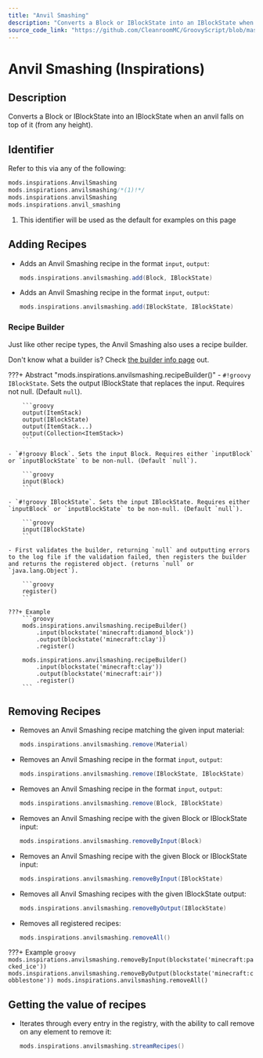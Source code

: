 ```yaml
---
title: "Anvil Smashing"
description: "Converts a Block or IBlockState into an IBlockState when an anvil falls on top of it (from any height)."
source_code_link: "https://github.com/CleanroomMC/GroovyScript/blob/master/src/main/java/com/cleanroommc/groovyscript/compat/mods/inspirations/AnvilSmashing.java"
---
```


# Anvil Smashing (Inspirations)

## Description

Converts a Block or IBlockState into an IBlockState when an anvil falls on top of it (from any height).

## Identifier

Refer to this via any of the following:

```groovy hl_lines="2"
mods.inspirations.AnvilSmashing
mods.inspirations.anvilsmashing/*(1)!*/
mods.inspirations.anvilSmashing
mods.inspirations.anvil_smashing
```

1. This identifier will be used as the default for examples on this page

## Adding Recipes

- Adds an Anvil Smashing recipe in the format `input`, `output`:

    ```groovy
    mods.inspirations.anvilsmashing.add(Block, IBlockState)
    ```

- Adds an Anvil Smashing recipe in the format `input`, `output`:

    ```groovy
    mods.inspirations.anvilsmashing.add(IBlockState, IBlockState)
    ```


### Recipe Builder

Just like other recipe types, the Anvil Smashing also uses a recipe builder.

Don't know what a builder is? Check [the builder info page](../../../groovy/builder.md) out.

???+ Abstract "mods.inspirations.anvilsmashing.recipeBuilder()"
    - `#!groovy IBlockState`. Sets the output IBlockState that replaces the input. Requires not null. (Default `null`).

        ```groovy
        output(ItemStack)
        output(IBlockState)
        output(ItemStack...)
        output(Collection<ItemStack>)
        ```

    - `#!groovy Block`. Sets the input Block. Requires either `inputBlock` or `inputBlockState` to be non-null. (Default `null`).

        ```groovy
        input(Block)
        ```

    - `#!groovy IBlockState`. Sets the input IBlockState. Requires either `inputBlock` or `inputBlockState` to be non-null. (Default `null`).

        ```groovy
        input(IBlockState)
        ```

    - First validates the builder, returning `null` and outputting errors to the log file if the validation failed, then registers the builder and returns the registered object. (returns `null` or `java.lang.Object`).

        ```groovy
        register()
        ```

    ???+ Example
        ```groovy
        mods.inspirations.anvilsmashing.recipeBuilder()
            .input(blockstate('minecraft:diamond_block'))
            .output(blockstate('minecraft:clay'))
            .register()

        mods.inspirations.anvilsmashing.recipeBuilder()
            .input(blockstate('minecraft:clay'))
            .output(blockstate('minecraft:air'))
            .register()
        ```



## Removing Recipes

- Removes an Anvil Smashing recipe matching the given input material:

    ```groovy
    mods.inspirations.anvilsmashing.remove(Material)
    ```

- Removes an Anvil Smashing recipe in the format `input`, `output`:

    ```groovy
    mods.inspirations.anvilsmashing.remove(IBlockState, IBlockState)
    ```

- Removes an Anvil Smashing recipe in the format `input`, `output`:

    ```groovy
    mods.inspirations.anvilsmashing.remove(Block, IBlockState)
    ```

- Removes an Anvil Smashing recipe with the given Block or IBlockState input:

    ```groovy
    mods.inspirations.anvilsmashing.removeByInput(Block)
    ```

- Removes an Anvil Smashing recipe with the given Block or IBlockState input:

    ```groovy
    mods.inspirations.anvilsmashing.removeByInput(IBlockState)
    ```

- Removes all Anvil Smashing recipes with the given IBlockState output:

    ```groovy
    mods.inspirations.anvilsmashing.removeByOutput(IBlockState)
    ```

- Removes all registered recipes:

    ```groovy
    mods.inspirations.anvilsmashing.removeAll()
    ```

???+ Example
    ```groovy
    mods.inspirations.anvilsmashing.removeByInput(blockstate('minecraft:packed_ice'))
    mods.inspirations.anvilsmashing.removeByOutput(blockstate('minecraft:cobblestone'))
    mods.inspirations.anvilsmashing.removeAll()
    ```

## Getting the value of recipes

- Iterates through every entry in the registry, with the ability to call remove on any element to remove it:

    ```groovy
    mods.inspirations.anvilsmashing.streamRecipes()
    ```
